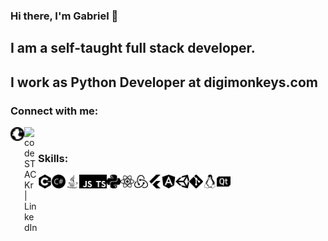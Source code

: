 ### Hi there, I'm Gabriel 👋

## I am a self-taught full stack developer.

## I work as Python Developer at **digimonkeys.com**

### Connect with me:
[<img align="left" alt="https://gabrielkaszewski.pl/" width="22px" src="https://raw.githubusercontent.com/iconic/open-iconic/master/svg/globe.svg" />][website]
[<img align="left" alt="codeSTACKr | LinkedIn" width="22px" src="https://cdn.jsdelivr.net/npm/simple-icons@v3/icons/linkedin.svg" />][linkedin]

<br />

### Skills:
<img align="left" width="22px" src="./icons/cplusplus.svg">
<img align="left" width="22px" src="./icons/csharp.svg">
<img align="left" width="22px" src="./icons/java.svg">
<img align="left" width="22px" src="./icons/javascript.svg">
<img align="left" width="22px" src="./icons/typescript.svg">
<img align="left" width="22px" src="./icons/python.svg">
<img align="left" width="22px" src="./icons/react.svg">
<img align="left" width="22px" src="./icons/redux.svg">
<img align="left" width="22px" src="./icons/flutter.svg">
<img align="left" width="22px" src="./icons/angular.svg">
<img align="left" width="22px" src="./icons/unity.svg">
<img align="left" width="22px" src="./icons/git.svg">
<img align="left" width="22px" src="./icons/linux.svg">
<img align="left" width="22px" src="./icons/qt.svg">
<br />

[website]: https://gabrielkaszewski.pl/
[linkedin]: https://www.linkedin.com/in/gabriel-kaszewski-5344b3183/
